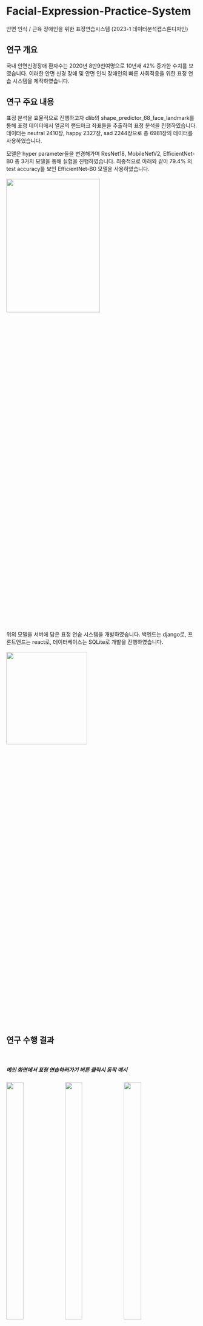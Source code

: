 # Facial-Expression-Practice-System
안면 인식 / 근육 장애인을 위한 표정연습시스템 (2023-1 데이터분석캡스톤디자인)

## 연구 개요
국내 안면신경장애 환자수는 2020년 8만9천여명으로 10년새 42% 증가한 수치를 보였습니다. 이러한 안면 신경 장애 및 안면 인식 장애인의 빠른 사회적응을 위한 표정 연습 시스템을 제작하였습니다.

## 연구 주요 내용
표정 분석을 효율적으로 진행하고자 dlib의 shape_predictor_68_face_landmark를 통해 표정 데이터에서 얼굴의 랜드마크 좌표들을 추출하여 표정 분석을 진행하였습니다. 데이터는 neutral 2410장, happy 2327장, sad 2244장으로 총 6981장의 데이터를 사용하였습니다.

모델은 hyper parameter들을 변경해가며 ResNet18, MobileNetV2, EfficientNet-B0 총 3가지 모델을 통해 실험을 진행하였습니다. 최종적으로 아래와 같이 79.4% 의 test accuracy를 보인 EfficientNet-B0 모델을 사용하였습니다.
<br><br><img src = "https://github.com/jeongmin1217/Facial-Expression-Practice-System/assets/79658037/54337efc-4a46-4e4f-ab33-afcfb6ba58e8" width="70%" height="30%">
<br><br>
위의 모델을 서버에 담은 표정 연습 시스템을 개발하였습니다. 백엔드는 django로, 프론트앤드는 react로, 데이터베이스는 SQLite로 개발을 진행하였습니다.
<br><br><img src = "https://github.com/jeongmin1217/Facial-Expression-Practice-System/assets/79658037/64974ea1-74e8-4de2-9df4-8a7cf72aea96" width="65%" height="25%">

## 연구 수행 결과
<br><h5>메인 화면에서 표정 연습하러가기 버튼 클릭시 동작 예시</h5>
<img src = "https://github.com/jeongmin1217/LookAtMe/assets/79658037/0b84dc96-8ac5-458a-9168-f77330285bcc" width="30%" height="40%">
<img src = "https://github.com/jeongmin1217/LookAtMe/assets/79658037/c8a508a1-c836-4c2e-a600-81b622576b1f" width="30%" height="40%">
<img src = "https://github.com/jeongmin1217/LookAtMe/assets/79658037/07837f62-f25f-4a09-9485-08421628f097" width="30%" height="40%">
<img src = "https://github.com/jeongmin1217/LookAtMe/assets/79658037/c5e6fd6a-ef79-4247-8fc7-7299065cbe25" width="25%" height="40%">
<img src = "https://github.com/jeongmin1217/LookAtMe/assets/79658037/b9438f5a-d135-43f1-8779-c7d198a50a87" width="20%" height="40%">
<img src = "https://github.com/jeongmin1217/LookAtMe/assets/79658037/aa79cbdc-a511-4dc0-a8b9-c3a09e461f33" width="25%" height="40%">
<img src = "https://github.com/jeongmin1217/LookAtMe/assets/79658037/ac40d15f-c36a-444d-adf4-883bc56beca9" width="25%" height="40%"> <br>

## Main Functions
1. Score data in calendar
2. Score changes in realtime
3. Stats of score which can give user feedback

## More To Do
1. Consider the case when user do many times of recording in one day
2. Provide the stats of score when you click the score of specific date on calendar
3. Consider more accurate & diverse factors about calculating the concentration score
